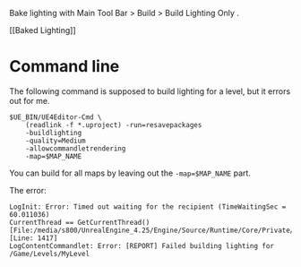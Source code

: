 Bake lighting with Main Tool Bar > Build > Build Lighting Only .

[[Baked Lighting]]


# Command line

The following command is supposed to build lighting for a level, but it errors out for me.

```shell
$UE_BIN/UE4Editor-Cmd \
	(readlink -f *.uproject) -run=resavepackages
	-buildlighting
	-quality=Medium
	-allowcommandletrendering
	-map=$MAP_NAME
```

You can build for all maps by leaving out the `-map=$MAP_NAME` part.



The error:
```
LogInit: Error: Timed out waiting for the recipient (TimeWaitingSec = 60.011036)
CurrentThread == GetCurrentThread() [File:/media/s800/UnrealEngine_4.25/Engine/Source/Runtime/Core/Private/Async/TaskGraph.cpp] [Line: 1417]
LogContentCommandlet: Error: [REPORT] Failed building lighting for /Game/Levels/MyLevel
```
